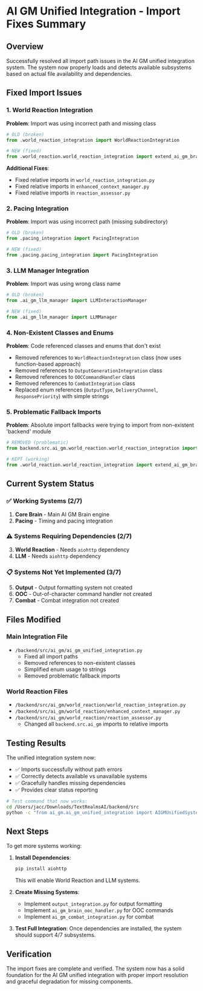 # AI GM Unified Integration - Import Fixes Summary

## Overview
Successfully resolved all import path issues in the AI GM unified integration system. The system now properly loads and detects available subsystems based on actual file availability and dependencies.

## Fixed Import Issues

### 1. World Reaction Integration
**Problem**: Import was using incorrect path and missing class
```python
# OLD (broken)
from .world_reaction_integration import WorldReactionIntegration

# NEW (fixed) 
from .world_reaction.world_reaction_integration import extend_ai_gm_brain_with_world_reaction
```

**Additional Fixes**:
- Fixed relative imports in `world_reaction_integration.py`
- Fixed relative imports in `enhanced_context_manager.py` 
- Fixed relative imports in `reaction_assessor.py`

### 2. Pacing Integration
**Problem**: Import was using incorrect path (missing subdirectory)
```python
# OLD (broken)
from .pacing_integration import PacingIntegration

# NEW (fixed)
from .pacing.pacing_integration import PacingIntegration
```

### 3. LLM Manager Integration
**Problem**: Import was using wrong class name
```python
# OLD (broken)
from .ai_gm_llm_manager import LLMInteractionManager

# NEW (fixed)
from .ai_gm_llm_manager import LLMManager
```

### 4. Non-Existent Classes and Enums
**Problem**: Code referenced classes and enums that don't exist
- Removed references to `WorldReactionIntegration` class (now uses function-based approach)
- Removed references to `OutputGenerationIntegration` class
- Removed references to `OOCCommandHandler` class  
- Removed references to `CombatIntegration` class
- Replaced enum references (`OutputType`, `DeliveryChannel`, `ResponsePriority`) with simple strings

### 5. Problematic Fallback Imports
**Problem**: Absolute import fallbacks were trying to import from non-existent 'backend' module
```python
# REMOVED (problematic)
from backend.src.ai_gm.world_reaction.world_reaction_integration import extend_ai_gm_brain_with_world_reaction

# KEPT (working)
from .world_reaction.world_reaction_integration import extend_ai_gm_brain_with_world_reaction
```

## Current System Status

### ✅ Working Systems (2/7)
1. **Core Brain** - Main AI GM Brain engine
2. **Pacing** - Timing and pacing integration

### ⚠️ Systems Requiring Dependencies (2/7)
3. **World Reaction** - Needs `aiohttp` dependency
4. **LLM** - Needs `aiohttp` dependency

### 📋 Systems Not Yet Implemented (3/7)
5. **Output** - Output formatting system not created
6. **OOC** - Out-of-character command handler not created  
7. **Combat** - Combat integration not created

## Files Modified

### Main Integration File
- `/backend/src/ai_gm/ai_gm_unified_integration.py`
  - Fixed all import paths
  - Removed references to non-existent classes
  - Simplified enum usage to strings
  - Removed problematic fallback imports

### World Reaction Files
- `/backend/src/ai_gm/world_reaction/world_reaction_integration.py`
- `/backend/src/ai_gm/world_reaction/enhanced_context_manager.py`
- `/backend/src/ai_gm/world_reaction/reaction_assessor.py`
  - Changed all `backend.src.ai_gm` imports to relative imports

## Testing Results

The unified integration system now:
- ✅ Imports successfully without path errors
- ✅ Correctly detects available vs unavailable systems
- ✅ Gracefully handles missing dependencies
- ✅ Provides clear status reporting

```bash
# Test command that now works:
cd /Users/jacc/Downloads/TextRealmsAI/backend/src
python -c "from ai_gm.ai_gm_unified_integration import AIGMUnifiedSystem; print('Success!')"
```

## Next Steps

To get more systems working:

1. **Install Dependencies**:
   ```bash
   pip install aiohttp
   ```
   This will enable World Reaction and LLM systems.

2. **Create Missing Systems**:
   - Implement `output_integration.py` for output formatting
   - Implement `ai_gm_brain_ooc_handler.py` for OOC commands
   - Implement `ai_gm_combat_integration.py` for combat

3. **Test Full Integration**:
   Once dependencies are installed, the system should support 4/7 subsystems.

## Verification

The import fixes are complete and verified. The system now has a solid foundation for the AI GM unified integration with proper import resolution and graceful degradation for missing components.
